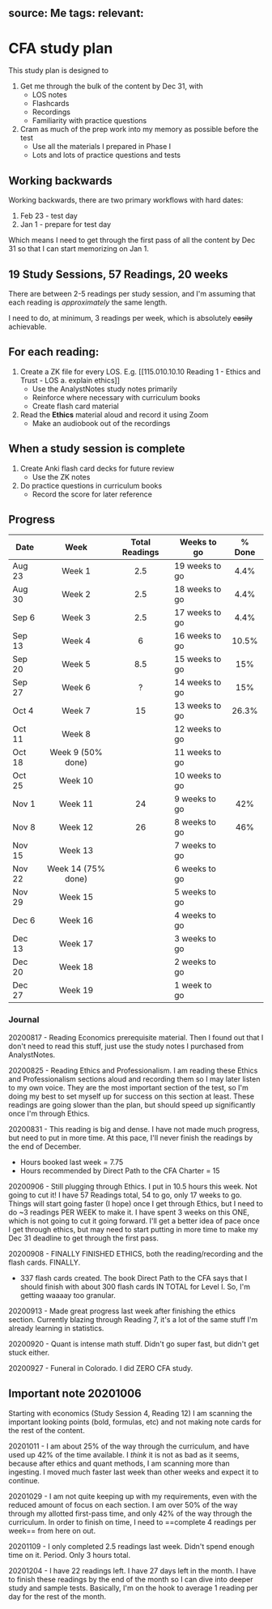 source: Me
tags: 
relevant: 
- 

# CFA study plan

This study plan is designed to
1. Get me through the bulk of the content by Dec 31, with 
	- LOS notes
	- Flashcards
	- Recordings
	- Familiarity with practice questions
2. Cram as much of the prep work into my memory as possible before the test
	- Use all the materials I prepared in Phase I
	- Lots and lots of practice questions and tests

## Working backwards

Working backwards, there are two primary workflows with hard dates:
1. Feb 23 - test day
2. Jan 1 - prepare for test day

Which means I need to get through the first pass of all the content by Dec 31 so that I can start memorizing on Jan 1.

## 19 Study Sessions, 57 Readings, 20 weeks

There are between 2-5 readings per study session, and I'm assuming that each reading is _approximately_ the same length.

I need to do, at minimum, 3 readings per week, which is absolutely ~~easily~~ achievable. 

## For each reading:

1. Create a ZK file for every LOS. E.g. [[115.010.10.10 Reading 1 - Ethics and Trust - LOS a. explain ethics]]
	- Use the AnalystNotes study notes primarily
	- Reinforce where necessary with curriculum books
	- Create flash card material
2. Read the **Ethics** material aloud and record it using Zoom
	- Make an audiobook out of the recordings

## When a study session is complete

1. Create Anki flash card decks for future review
	- Use the ZK notes
2. Do practice questions in curriculum books
	- Record the score for later reference


## Progress

| Date 		| Week | Total Readings | Weeks to go | % Done |
|---------| :----: | :----: | --- | :---: | 
| Aug 23 |  Week 1 |  2.5 | 19 weeks to go | 4.4% |
| Aug 30 | Week 2 |  2.5 | 18 weeks to go | 4.4% |
| Sep 6 | Week 3 |  2.5 | 17 weeks to go | 4.4% |
| Sep 13 | Week 4 |  6 | 16 weeks to go | 10.5% |
| Sep 20 | Week 5 |  8.5 | 15 weeks to go | 15% |
| Sep 27 | Week 6 |  ? | 14 weeks to go | 15% |
| Oct 4 | Week 7 | 15 | 13 weeks to go | 26.3% |
| Oct 11 | Week 8 | | 12 weeks to go |
| Oct 18 | Week 9 (50% done) | | 11 weeks to go |
| Oct 25 | Week 10 | | 10 weeks to go |
| Nov 1 | Week 11 | 24 | 9 weeks to go | 42% |
| Nov 8 | Week 12 | 26 | 8 weeks to go | 46% |
| Nov 15 | Week 13 | | 7 weeks to go |
| Nov 22 | Week 14 (75% done) | | 6 weeks to go |
| Nov 29 | Week 15 | | 5 weeks to go |
| Dec 6 | Week 16 | | 4 weeks to go |
| Dec 13 | Week 17 | |3 weeks to go |
| Dec 20 | Week 18 | | 2 weeks to go |
| Dec 27 | Week 19 | | 1 week to go |


### Journal
20200817 - Reading Economics prerequisite material. Then I found out that I don't need to read this stuff, just use the study notes I purchased from AnalystNotes.

20200825 - Reading Ethics and Professionalism. I am reading these Ethics and Professionalism sections aloud and recording them so I may later listen to my own voice. They are the most important section of the test, so I'm doing my best to set myself up for success on this section at least. These readings are going slower than the plan, but should speed up significantly once I'm through Ethics.

20200831 - This reading is big and dense. I have not made much progress, but need to put in more time. At this pace, I'll never finish the readings by the end of December. 
- Hours booked last week = 7.75
- Hours recommended by Direct Path to the CFA Charter = 15

20200906 - Still plugging through Ethics. I put in 10.5 hours this week. Not going to cut it! I have 57 Readings total, 54 to go, only 17 weeks to go. Things will start going faster (I hope) once I get through Ethics, but I need to do ~3 readings PER WEEK to make it. I have spent 3 weeks on this ONE, which is not going to cut it going forward. I'll get a better idea of pace once I get through ethics, but may need to start putting in more time to make my Dec 31 deadline to get through the first pass.

20200908 - FINALLY FINISHED ETHICS, both the reading/recording and the flash cards. FINALLY. 
- 337 flash cards created. The book Direct Path to the CFA says that I should finish with about 300 flash cards IN TOTAL for Level I. So, I'm getting waaaay too granular.

20200913 - Made great progress last week after finishing the ethics section. Currently blazing through Reading 7, it's a lot of the same stuff I'm already learning in statistics.

20200920 - Quant is intense math stuff. Didn't go super fast, but didn't get stuck either.

20200927 - Funeral in Colorado. I did ZERO CFA study.

## Important note 20201006
Starting with economics (Study Session 4, Reading 12) I am scanning the important looking points (bold, formulas, etc) and not making note cards for the rest of the content.

20201011 - I am about 25% of the way through the curriculum, and have used up 42% of the time available. I _think_ it is not as bad as it seems, because after ethics and quant methods, I am scanning more than ingesting. I moved much faster last week than other weeks and expect it to continue.

20201029 - I am not quite keeping up with my requirements, even with the reduced amount of focus on each section. I am over 50% of the way through my allotted first-pass time, and only 42% of the way through the curriculum. In order to finish on time, I need to ==complete 4 readings per week== from here on out.

20201109 - I only completed 2.5 readings last week. Didn't spend enough time on it. Period. Only 3 hours total.


20201204 - I have 22 readings left. I have 27 days left in the month. I have to finish these readings by the end of the month so I can dive into deeper study and sample tests. Basically, I'm on the hook to average 1 reading per day for the rest of the month.

